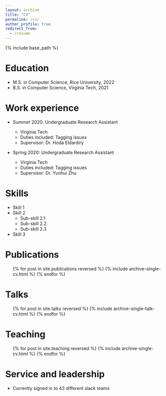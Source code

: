 ```yaml
---
layout: archive
title: "CV"
permalink: /cv/
author_profile: true
redirect_from:
  - /resume
---
```


{% include base_path %}

Education
======
* M.S. in Computer Science, Rice University, 2022
* B.S. in Computer Science, Virginia Tech, 2021

Work experience
======
* Summer 2020: Undergraduate Research Assistant
  * Virginia Tech
  * Duties included: Tagging issues
  * Supervisor: Dr. Hoda Eldardiry

* Spring 2020: Undergraduate Research Assistant
  * Virginia Tech
  * Duties included: Tagging issues
  * Supervisor: Dr. Yunhui Zhu
  
Skills
======
* Skill 1
* Skill 2
  * Sub-skill 2.1
  * Sub-skill 2.2
  * Sub-skill 2.3
* Skill 3

Publications
======
  <ul>{% for post in site.publications reversed %}
    {% include archive-single-cv.html %}
  {% endfor %}</ul>
  
Talks
======
  <ul>{% for post in site.talks reversed %}
    {% include archive-single-talk-cv.html  %}
  {% endfor %}</ul>
  
Teaching
======
  <ul>{% for post in site.teaching reversed %}
    {% include archive-single-cv.html %}
  {% endfor %}</ul>
  
Service and leadership
======
* Currently signed in to 43 different slack teams
